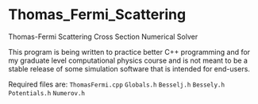 # Thomas_Fermi_Scattering
Thomas-Fermi Scattering Cross Section Numerical Solver

This program is being written to practice better C++ programming and for my graduate
level computational physics course and is not meant to be a stable release of some
simulation software that is intended for end-users.

Required files are:
`ThomasFermi.cpp`
`Globals.h`
`Besselj.h`
`Bessely.h`
`Potentials.h`
`Numerov.h`
